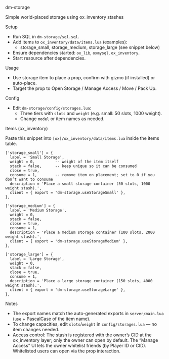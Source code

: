 dm-storage

Simple world-placed storage using ox_inventory stashes

Setup

- Run SQL in `dm-storage/sql.sql`.
- Add items to `ox_inventory/data/items.lua` (examples):
  - storage_small, storage_medium, storage_large (see snippet below)
- Ensure dependencies started: `ox_lib`, `oxmysql`, `ox_inventory`.
- Start resource after dependencies.

Usage

- Use storage item to place a prop, confirm with gizmo (if installed) or auto-place.
- Target the prop to Open Storage / Manage Access / Move / Pack Up.

Config

- Edit `dm-storage/config/storages.lua`:
  - Three tiers with `slots` and `weight` (e.g. small: 50 slots, 1000 weight).
  - Change `model` or item names as needed.

Items (ox_inventory)

Paste this snippet into `[ox]/ox_inventory/data/items.lua` inside the items table.

```
['storage_small'] = {
  label = 'Small Storage',
  weight = 0,         -- weight of the item itself
  stack = false,      -- keep unique so it can be consumed
  close = true,
  consume = 1,        -- remove item on placement; set to 0 if you don’t want to consume
  description = 'Place a small storage container (50 slots, 1000 weight stash).',
  client = { export = 'dm-storage.useStorageSmall' },
},

['storage_medium'] = {
  label = 'Medium Storage',
  weight = 0,
  stack = false,
  close = true,
  consume = 1,
  description = 'Place a medium storage container (100 slots, 2000 weight stash).',
  client = { export = 'dm-storage.useStorageMedium' },
},

['storage_large'] = {
  label = 'Large Storage',
  weight = 0,
  stack = false,
  close = true,
  consume = 1,
  description = 'Place a large storage container (150 slots, 4000 weight stash).',
  client = { export = 'dm-storage.useStorageLarge' },
},
```

Notes

- The export names match the auto-generated exports in `server/main.lua` (`use` + PascalCase of the item name).
- To change capacities, edit `slots`/`weight` in `config/storages.lua` — no item changes needed.
- Access control: The stash is registered with the owner’s CID at the ox_inventory layer; only the owner can open by default. The “Manage Access” UI lets the owner whitelist friends (by Player ID or CID). Whitelisted users can open via the prop interaction.
